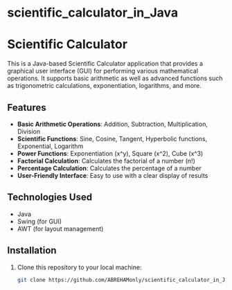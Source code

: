 # scientific_calculator_in_Java
# Scientific Calculator

This is a Java-based Scientific Calculator application that provides a graphical user interface (GUI) for performing various mathematical operations. It supports basic arithmetic as well as advanced functions such as trigonometric calculations, exponentiation, logarithms, and more.

## Features

- **Basic Arithmetic Operations**: Addition, Subtraction, Multiplication, Division
- **Scientific Functions**: Sine, Cosine, Tangent, Hyperbolic functions, Exponential, Logarithm
- **Power Functions**: Exponentiation (x^y), Square (x^2), Cube (x^3)
- **Factorial Calculation**: Calculates the factorial of a number (n!)
- **Percentage Calculation**: Calculates the percentage of a number
- **User-Friendly Interface**: Easy to use with a clear display of results

## Technologies Used

- Java
- Swing (for GUI)
- AWT (for layout management)

## Installation

1. Clone this repository to your local machine:
   ```bash
   git clone https://github.com/ABREHAMonly/scientific_calculator_in_Java.git
